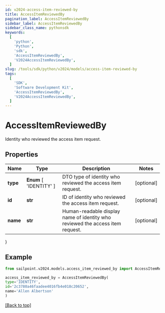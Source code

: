 ```yaml
---
id: v2024-access-item-reviewed-by
title: AccessItemReviewedBy
pagination_label: AccessItemReviewedBy
sidebar_label: AccessItemReviewedBy
sidebar_class_name: pythonsdk
keywords:
  [
    'python',
    'Python',
    'sdk',
    'AccessItemReviewedBy',
    'V2024AccessItemReviewedBy',
  ]
slug: /tools/sdk/python/v2024/models/access-item-reviewed-by
tags:
  [
    'SDK',
    'Software Development Kit',
    'AccessItemReviewedBy',
    'V2024AccessItemReviewedBy',
  ]
---
```


# AccessItemReviewedBy

Identity who reviewed the access item request.

## Properties

| Name | Type | Description | Notes |
| --- | --- | --- | --- |
| **type** | **Enum** [ 'IDENTITY' ] | DTO type of identity who reviewed the access item request. | [optional] |
| **id** | **str** | ID of identity who reviewed the access item request. | [optional] |
| **name** | **str** | Human-readable display name of identity who reviewed the access item request. | [optional] |

}

## Example

```python
from sailpoint.v2024.models.access_item_reviewed_by import AccessItemReviewedBy

access_item_reviewed_by = AccessItemReviewedBy(
type='IDENTITY',
id='2c3780a46faadee4016fb4e018c20652',
name='Allen Albertson'
)

```

[[Back to top]](#)
